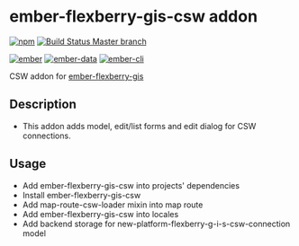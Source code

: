 # ember-flexberry-gis-csw addon
[![npm](https://img.shields.io/npm/v/ember-flexberry-gis-csw.svg?label=npm%20latest%20version)](https://www.npmjs.com/package/ember-flexberry-gis-csw)
[![Build Status Master branch](https://img.shields.io/travis/Flexberry/ember-flexberry-gis-csw/master.svg?label=master%20build%20)](https://travis-ci.org/Flexberry/ember-flexberry-gis-csw)

[![ember](https://embadge.io/v1/badge.svg?label=ember&range=~2.4.3)](https://github.com/emberjs/ember.js/releases)
[![ember-data](https://embadge.io/v1/badge.svg?label=ember-data&range=2.4.3)](https://github.com/emberjs/data/releases)
[![ember-cli](https://embadge.io/v1/badge.svg?label=ember-cli&range=2.4.3)](https://github.com/ember-cli/ember-cli/releases)

CSW addon for [ember-flexberry-gis](https://github.com/Flexberry/ember-flexberry-gis)

## Description
* This addon adds model, edit/list forms and edit dialog for CSW connections.

## Usage
* Add ember-flexberry-gis-csw into projects' dependencies
* Install ember-flexberry-gis-csw
* Add map-route-csw-loader mixin into map route
* Add ember-flexberry-gis-csw into locales
* Add backend storage for new-platform-flexberry-g-i-s-csw-connection model
